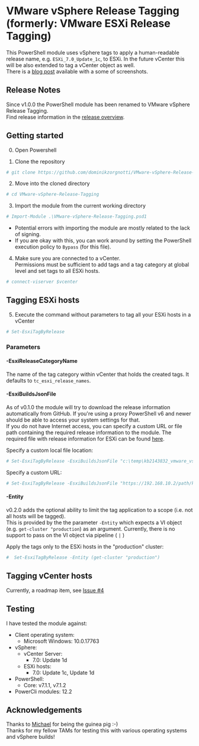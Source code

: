 # VMware vSphere Release Tagging (formerly: VMware ESXi Release Tagging)

This PowerShell module uses vSphere tags to apply a human-readable release name, e.g. `ESXi_7.0_Update_1c`, to ESXi.
In the future vCenter this will be also extended to tag a vCenter object as well.  
There is a [blog post](https://www.why-did-it.fail/blog/2021-02-set-esxi-release-names-with-tags/) available with a some of screenshots.

## Release Notes

Since v1.0.0 the PowerShell module has been renamed to VMware vSphere Release Tagging.  
Find release information in the [release overview](https://github.com/dominikzorgnotti/VMware-vSphere-Release-Tagging/releases).

## Getting started

0. Open Powershell

1. Clone the repository

```powershell
# git clone https://github.com/dominikzorgnotti/VMware-vSphere-Release-Tagging.git
```

2. Move into the cloned directory

```powershell
# cd VMware-vSphere-Release-Tagging
```

3. Import the module from the current working directory

```powershell
# Import-Module .\VMware-vSphere-Release-Tagging.psd1
```
  -  Potential errors with importing the module are mostly related to the lack of signing. 
  - If you are okay with this, you can work around by setting the PowerShell execution policy to `Bypass` (for this file).

4. Make sure you are connected to a vCenter.  
   Permissions must be sufficient to add tags and a tag category at global level and set tags to all ESXi hosts.

```powershell
# connect-viserver $vcenter
```

## Tagging ESXi hosts

5. Execute the command without parameters to tag all your ESXi hosts in a vCenter

```powershell
# Set-EsxiTagByRelease
```

### Parameters

#### -EsxiReleaseCategoryName

The name of the tag category within vCenter that holds the created tags. It defaults to `tc_esxi_release_names`.

#### -EsxiBuildsJsonFile

As of v0.1.0 the module will try to download the release information automatically from GitHub. If you're using a proxy PowerShell v6 and newer should be able to access your system settings for that.  
If you do not have Internet access, you can specify a custom URL or file path containing the required release information to the module. The required file with release information for ESXi can be found [here](https://raw.githubusercontent.com/dominikzorgnotti/vmware_product_releases_machine-readable/main/index/kb2143832_vmware_vsphere_esxi_table0_release_as-index.json).

Specify a custom local file location:

```powershell
# Set-EsxiTagByRelease -EsxiBuildsJsonFile "c:\temp\kb2143832_vmware_vsphere_esxi_table0_release_as-index.json"
```

Specify a custom URL:

```powershell
# Set-EsxiTagByRelease -EsxiBuildsJsonFile "https://192.168.10.2/path/kb2143832_vmware_vsphere_esxi_table0_release_as-index.json"
```

#### -Entity

v0.2.0 adds the optional ability to limit the tag application to a scope (i.e. not all hosts will be tagged).  
This is provided by the the parameter `-Entity` which expects a VI object (e.g. `get-cluster "production`) as an argument.
Currently, there is no support to pass on the VI object via pipeline ( `|` )

Apply the tags only to the ESXi hosts in the "production" cluster:

```powershell
#  Set-EsxiTagByRelease -Entity (get-cluster "production")
```

## Tagging vCenter hosts

Currently, a roadmap item, see [Issue #4](https://github.com/dominikzorgnotti/VMware-vSphere-Release-Tagging/issues/4)

## Testing

I have tested the module against:

- Client operating system:
  - Microsoft Windows: 10.0.17763
- vSphere:
  - vCenter Server:
    - 7.0: Update 1d
  - ESXi hosts:
    - 7.0: Update 1c, Update 1d
- PowerShell:
  - Core: v7.1.1, v7.1.2
- PowerCli modules: 12.2

## Acknowledgements

Thanks to [Michael](https://github.com/mdhemmi) for being the guinea pig :-)  
Thanks for my fellow TAMs for testing this with various operating systems and vSphere builds!
